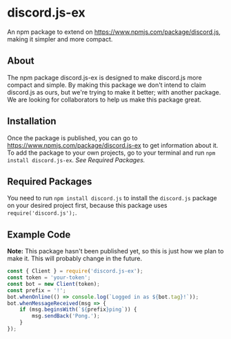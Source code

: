 # discord.js-ex
An npm package to extend on https://www.npmjs.com/package/discord.js, making it simpler and more compact.
## About
The npm package discord.js-ex is designed to make discord.js more compact and simple.
By making this package we don't intend to claim discord.js as ours, but we're trying to make it better; with another package.
We are looking for collaborators to help us make this package great.
## Installation
Once the package is published, you can go to https://www.npmjs.com/package/discord.js-ex to get information about it. 
To add the package to your own projects, go to your terminal and run `npm install discord.js-ex`. *See Required Packages.*
## Required Packages
You need to run `npm install discord.js` to install the `discord.js` package on your desired project first, because this package uses `require('discord.js');`. 
## Example Code
**Note:** This package hasn't been published yet, so this is just how we plan to make it. This will probably change in the future.

```js
const { Client } = require('discord.js-ex');
const token = 'your-token';
const bot = new Client(token);
const prefix = '!';
bot.whenOnline(() => console.log(`Logged in as ${bot.tag}!`));
bot.whenMessageReceived(msg => {
	if (msg.beginsWith(`${prefix}ping`)) {
		msg.sendBack('Pong.');
	}
});
```

